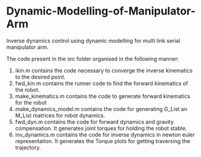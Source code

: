 # Dynamic-Modelling-of-Manipulator-Arm
Inverse dynamics control using dynamic modelling for multi link serial manipulator arm.

The code present in the src folder organised in the following manner:
1. ikin.m contains the code necessary to converge the inverse kinematics to the desired point.
2. fwd_kin.m contains the runner code to find the forward kinematics of the robot.
3. make_kinematics.m contains the code to generate forward kinematics for the robot
4. make_dynamics_model.m contains the code for generating G_List an M_List matrices for robot dynamics.
5. fwd_dyn.m contains the code for forward dynamics and gravity compensation. It generates joint torques for holding the robot stable.
6. inv_dynamics.m contains the code for inverse dynamics in newton euler representation. It generates the Torque plots for getting traversing the trajectory.


